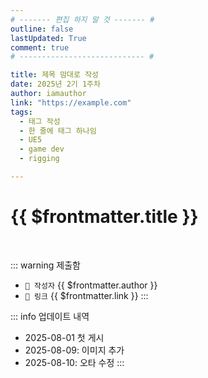 ```yaml
---
# ------- 편집 하지 말 것 ------- #
outline: false
lastUpdated: True
comment: true
# ---------------------------- #

title: 제목 맘대로 작성
date: 2025년 2기 1주차
author: iamauthor
link: "https://example.com"
tags:
  - 태그 작성
  - 한 줄에 태그 하나임
  - UE5
  - game dev
  - rigging

---
```


# {{ $frontmatter.title }}

<br>

<!-- 여기는 냅두기 -->
::: warning 제출함
 - `🥳 작성자` {{ $frontmatter.author }}
 - `🔗 링크` <a :href="$frontmatter.link" target="_blank" rel="noopener"> {{ $frontmatter.link }} </a>
::: 

<!-- 업데이트 사항 등 필요한 내용 아래부터 자유롭게 사용 -->
::: info 업데이트 내역
- 2025-08-01 첫 게시  
- 2025-08-09: 이미지 추가  
- 2025-08-10: 오타 수정
:::

